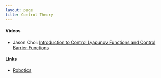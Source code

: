 ```yaml
---
layout: page
title: Control Theory
---
```


#### Videos
* Jason Choi: [Introduction to Control Lyapunov Functions and Control Barrier Functions](https://youtu.be/_Tkn_Hzo4AA)

#### Links
* [Robotics](/robotics)

